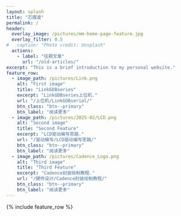 ```yaml
---
layout: splash
title: "芯摆渡"
permalink: /
header:
  overlay_image: /pictures/mm-home-page-feature.jpg
  overlay_filter: 0.5
#   caption: "Photo credit: Unsplash"
  actions:
    - label: "往期文章"
      url: "/old-articles/"
excerpt: "This is a brief introduction to my personal website."
feature_row:
  - image_path: /pictures/Link.png
    alt: "First image"
    title: "LinkGDBseries"
    excerpt: "LinkGDBseries上位机."
    url: "/上位机/LinkGDBserial/"
    btn_class: "btn--primary"
    btn_label: "阅读更多"
  - image_path: /pictures/2025-02/LCD.png
    alt: "Second image"
    title: "Second Feature"
    excerpt: "LCD驱动编写思路."
    url: "/驱动编写/LCD驱动编写思路/"
    btn_class: "btn--primary"
    btn_label: "阅读更多"
  - image_path: /pictures/Cadence_Logo.png
    alt: "Third image"
    title: "Third Feature"
    excerpt: "Cadence封装绘制教程."
    url: "/硬件设计/Cadence封装绘制教程/"
    btn_class: "btn--primary"
    btn_label: "阅读更多"
---
```



{% include feature_row %}
